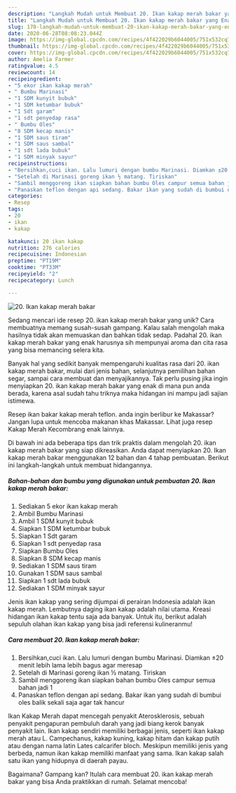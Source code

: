 ```yaml
---
description: "Langkah Mudah untuk Membuat 20. Ikan kakap merah bakar yang Enak"
title: "Langkah Mudah untuk Membuat 20. Ikan kakap merah bakar yang Enak"
slug: 170-langkah-mudah-untuk-membuat-20-ikan-kakap-merah-bakar-yang-enak
date: 2020-06-28T08:08:23.044Z
image: https://img-global.cpcdn.com/recipes/4f422029b6044005/751x532cq70/20-ikan-kakap-merah-bakar-foto-resep-utama.jpg
thumbnail: https://img-global.cpcdn.com/recipes/4f422029b6044005/751x532cq70/20-ikan-kakap-merah-bakar-foto-resep-utama.jpg
cover: https://img-global.cpcdn.com/recipes/4f422029b6044005/751x532cq70/20-ikan-kakap-merah-bakar-foto-resep-utama.jpg
author: Amelia Farmer
ratingvalue: 4.5
reviewcount: 14
recipeingredient:
- "5 ekor ikan kakap merah"
- " Bumbu Marinasi"
- "1 SDM kunyit bubuk"
- "1 SDM ketumbar bubuk"
- "1 Sdt garam"
- "1 sdt penyedap rasa"
- " Bumbu Oles"
- "8 SDM kecap manis"
- "1 SDM saus tiram"
- "1 SDM saus sambal"
- "1 sdt lada bubuk"
- "1 SDM minyak sayur"
recipeinstructions:
- "Bersihkan,cuci ikan. Lalu lumuri dengan bumbu Marinasi. Diamkan ±20 menit lebih lama lebih bagus agar meresap"
- "Setelah di Marinasi goreng ikan ½ matang. Tiriskan"
- "Sambil menggoreng ikan siapkan bahan bumbu Oles campur semua bahan jadi 1"
- "Panaskan teflon dengan api sedang. Bakar ikan yang sudah di bumbui oles balik sekali saja agar tak hancur"
categories:
- Resep
tags:
- 20
- ikan
- kakap

katakunci: 20 ikan kakap 
nutrition: 276 calories
recipecuisine: Indonesian
preptime: "PT19M"
cooktime: "PT33M"
recipeyield: "2"
recipecategory: Lunch

---
```



![20. Ikan kakap merah bakar](https://img-global.cpcdn.com/recipes/4f422029b6044005/751x532cq70/20-ikan-kakap-merah-bakar-foto-resep-utama.jpg)

Sedang mencari ide resep 20. ikan kakap merah bakar yang unik? Cara membuatnya memang susah-susah gampang. Kalau salah mengolah maka hasilnya tidak akan memuaskan dan bahkan tidak sedap. Padahal 20. ikan kakap merah bakar yang enak harusnya sih mempunyai aroma dan cita rasa yang bisa memancing selera kita.

Banyak hal yang sedikit banyak mempengaruhi kualitas rasa dari 20. ikan kakap merah bakar, mulai dari jenis bahan, selanjutnya pemilihan bahan segar, sampai cara membuat dan menyajikannya. Tak perlu pusing jika ingin menyiapkan 20. ikan kakap merah bakar yang enak di mana pun anda berada, karena asal sudah tahu triknya maka hidangan ini mampu jadi sajian istimewa.

Resep ikan bakar kakap merah teflon. anda ingin berlibur ke Makassar? Jangan lupa untuk mencoba makanan khas Makassar. Lihat juga resep Kakap Merah Kecombrang enak lainnya.


Di bawah ini ada beberapa tips dan trik praktis dalam mengolah 20. ikan kakap merah bakar yang siap dikreasikan. Anda dapat menyiapkan 20. Ikan kakap merah bakar menggunakan 12 bahan dan 4 tahap pembuatan. Berikut ini langkah-langkah untuk membuat hidangannya.

<!--inarticleads1-->

##### Bahan-bahan dan bumbu yang digunakan untuk pembuatan 20. Ikan kakap merah bakar:

1. Sediakan 5 ekor ikan kakap merah
1. Ambil  Bumbu Marinasi
1. Ambil 1 SDM kunyit bubuk
1. Siapkan 1 SDM ketumbar bubuk
1. Siapkan 1 Sdt garam
1. Siapkan 1 sdt penyedap rasa
1. Siapkan  Bumbu Oles
1. Siapkan 8 SDM kecap manis
1. Sediakan 1 SDM saus tiram
1. Gunakan 1 SDM saus sambal
1. Siapkan 1 sdt lada bubuk
1. Sediakan 1 SDM minyak sayur


Jenis ikan kakap yang sering dijumpai di perairan Indonesia adalah ikan kakap merah. Lembutnya daging ikan kakap adalah nilai utama. Kreasi hidangan ikan kakap tentu saja ada banyak. Untuk itu, berikut adalah sepuluh olahan ikan kakap yang bisa jadi referensi kulineranmu! 

<!--inarticleads2-->

##### Cara membuat 20. Ikan kakap merah bakar:

1. Bersihkan,cuci ikan. Lalu lumuri dengan bumbu Marinasi. Diamkan ±20 menit lebih lama lebih bagus agar meresap
1. Setelah di Marinasi goreng ikan ½ matang. Tiriskan
1. Sambil menggoreng ikan siapkan bahan bumbu Oles campur semua bahan jadi 1
1. Panaskan teflon dengan api sedang. Bakar ikan yang sudah di bumbui oles balik sekali saja agar tak hancur


Ikan Kakap Merah dapat mencegah penyakit Aterosklerosis, sebuah penyakit pengapuran pembuluh darah yang jadi biang kerok banyak penyakit lain. Ikan kakap sendiri memiliki berbagai jenis, seperti ikan kakap merah atau L. Campechanus, kakap kuning, kakap hitam dan kakap putih atau dengan nama latin Lates calcarifer bloch. Meskipun memiliki jenis yang berbeda, namun ikan kakap memiliki manfaat yang sama. Ikan kakap salah satu ikan yang hidupnya di daerah payau. 

Bagaimana? Gampang kan? Itulah cara membuat 20. ikan kakap merah bakar yang bisa Anda praktikkan di rumah. Selamat mencoba!
